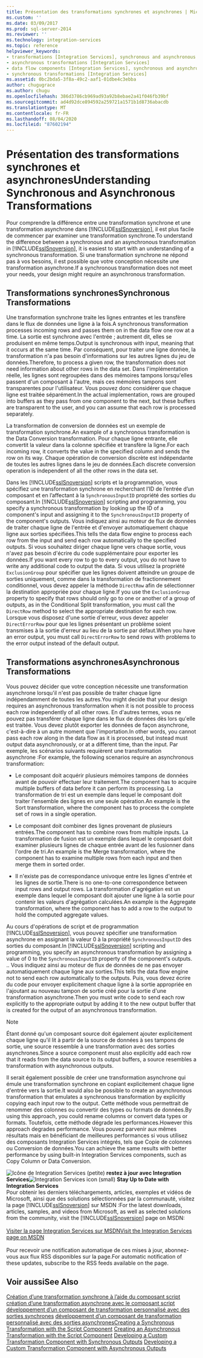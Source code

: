 ```yaml
---
title: Présentation des transformations synchrones et asynchrones | Microsoft Docs
ms.custom: ''
ms.date: 03/09/2017
ms.prod: sql-server-2014
ms.reviewer: ''
ms.technology: integration-services
ms.topic: reference
helpviewer_keywords:
- transformations [Integration Services], synchronous and asynchronous
- asynchronous transformations [Integration Services]
- data flow components [Integration Services], synchronous and asynchronous
- synchronous transformations [Integration Services]
ms.assetid: 0bc2bda5-3f8a-49c2-aaf1-01dbe4c3ebba
author: chugugrace
ms.author: chugu
ms.openlocfilehash: 386d3786cb969ad93a92b8ebae2a41f046fb39bf
ms.sourcegitcommit: ad4d92dce894592a259721a1571b1d8736abacdb
ms.translationtype: MT
ms.contentlocale: fr-FR
ms.lasthandoff: 08/04/2020
ms.locfileid: "87602194"
---
```

# <a name="understanding-synchronous-and-asynchronous-transformations"></a><span data-ttu-id="5f4d4-102">Présentation des transformations synchrones et asynchrones</span><span class="sxs-lookup"><span data-stu-id="5f4d4-102">Understanding Synchronous and Asynchronous Transformations</span></span>
  <span data-ttu-id="5f4d4-103">Pour comprendre la différence entre une transformation synchrone et une transformation asynchrone dans [!INCLUDE[ssISnoversion](../includes/ssisnoversion-md.md)], il est plus facile de commencer par examiner une transformation synchrone.</span><span class="sxs-lookup"><span data-stu-id="5f4d4-103">To understand the difference between a synchronous and an asynchronous transformation in [!INCLUDE[ssISnoversion](../includes/ssisnoversion-md.md)], it is easiest to start with an understanding of a synchronous transformation.</span></span> <span data-ttu-id="5f4d4-104">Si une transformation synchrone ne répond pas à vos besoins, il est possible que votre conception nécessite une transformation asynchrone.</span><span class="sxs-lookup"><span data-stu-id="5f4d4-104">If a synchronous transformation does not meet your needs, your design might require an asynchronous transformation.</span></span>

## <a name="synchronous-transformations"></a><span data-ttu-id="5f4d4-105">Transformations synchrones</span><span class="sxs-lookup"><span data-stu-id="5f4d4-105">Synchronous Transformations</span></span>
 <span data-ttu-id="5f4d4-106">Une transformation synchrone traite les lignes entrantes et les transfère dans le flux de données une ligne à la fois.</span><span class="sxs-lookup"><span data-stu-id="5f4d4-106">A synchronous transformation processes incoming rows and passes them on in the data flow one row at a time.</span></span> <span data-ttu-id="5f4d4-107">La sortie est synchrone avec l'entrée ; autrement dit, elles se produisent en même temps.</span><span class="sxs-lookup"><span data-stu-id="5f4d4-107">Output is synchronous with input, meaning that it occurs at the same time.</span></span> <span data-ttu-id="5f4d4-108">Par conséquent, pour traiter une ligne donnée, la transformation n'a pas besoin d'informations sur les autres lignes du jeu de données.</span><span class="sxs-lookup"><span data-stu-id="5f4d4-108">Therefore, to process a given row, the transformation does not need information about other rows in the data set.</span></span> <span data-ttu-id="5f4d4-109">Dans l'implémentation réelle, les lignes sont regroupées dans des mémoires tampons lorsqu'elles passent d'un composant à l'autre, mais ces mémoires tampons sont transparentes pour l'utilisateur. Vous pouvez donc considérer que chaque ligne est traitée séparément.</span><span class="sxs-lookup"><span data-stu-id="5f4d4-109">In the actual implementation, rows are grouped into buffers as they pass from one component to the next, but these buffers are transparent to the user, and you can assume that each row is processed separately.</span></span>

 <span data-ttu-id="5f4d4-110">La transformation de conversion de données est un exemple de transformation synchrone.</span><span class="sxs-lookup"><span data-stu-id="5f4d4-110">An example of a synchronous transformation is the Data Conversion transformation.</span></span> <span data-ttu-id="5f4d4-111">Pour chaque ligne entrante, elle convertit la valeur dans la colonne spécifiée et transfère la ligne.</span><span class="sxs-lookup"><span data-stu-id="5f4d4-111">For each incoming row, it converts the value in the specified column and sends the row on its way.</span></span> <span data-ttu-id="5f4d4-112">Chaque opération de conversion discrète est indépendante de toutes les autres lignes dans le jeu de données.</span><span class="sxs-lookup"><span data-stu-id="5f4d4-112">Each discrete conversion operation is independent of all the other rows in the data set.</span></span>

 <span data-ttu-id="5f4d4-113">Dans les [!INCLUDE[ssISnoversion](../includes/ssisnoversion-md.md)] scripts et la programmation, vous spécifiez une transformation synchrone en recherchant l’ID de l’entrée d’un composant et en l’affectant à la `SynchronousInputID` propriété des sorties du composant.</span><span class="sxs-lookup"><span data-stu-id="5f4d4-113">In [!INCLUDE[ssISnoversion](../includes/ssisnoversion-md.md)] scripting and programming, you specify a synchronous transformation by looking up the ID of a component's input and assigning it to the `SynchronousInputID` property of the component's outputs.</span></span> <span data-ttu-id="5f4d4-114">Vous indiquez ainsi au moteur de flux de données de traiter chaque ligne de l'entrée et d'envoyer automatiquement chaque ligne aux sorties spécifiées.</span><span class="sxs-lookup"><span data-stu-id="5f4d4-114">This tells the data flow engine to process each row from the input and send each row automatically to the specified outputs.</span></span> <span data-ttu-id="5f4d4-115">Si vous souhaitez diriger chaque ligne vers chaque sortie, vous n'avez pas besoin d'écrire du code supplémentaire pour exporter les données.</span><span class="sxs-lookup"><span data-stu-id="5f4d4-115">If you want every row to go to every output, you do not have to write any additional code to output the data.</span></span> <span data-ttu-id="5f4d4-116">Si vous utilisez la propriété `ExclusionGroup` pour spécifier que les lignes doivent atteindre un groupe de sorties uniquement, comme dans la transformation de fractionnement conditionnel, vous devez appeler la méthode `DirectRow` afin de sélectionner la destination appropriée pour chaque ligne.</span><span class="sxs-lookup"><span data-stu-id="5f4d4-116">If you use the `ExclusionGroup` property to specify that rows should only go to one or another of a group of outputs, as in the Conditional Split transformation, you must call the `DirectRow` method to select the appropriate destination for each row.</span></span> <span data-ttu-id="5f4d4-117">Lorsque vous disposez d'une sortie d'erreur, vous devez appeler `DirectErrorRow` pour que les lignes présentant un problème soient transmises à la sortie d'erreur au lieu de la sortie par défaut.</span><span class="sxs-lookup"><span data-stu-id="5f4d4-117">When you have an error output, you must call `DirectErrorRow` to send rows with problems to the error output instead of the default output.</span></span>

## <a name="asynchronous-transformations"></a><span data-ttu-id="5f4d4-118">Transformations asynchrones</span><span class="sxs-lookup"><span data-stu-id="5f4d4-118">Asynchronous Transformations</span></span>
 <span data-ttu-id="5f4d4-119">Vous pouvez décider que votre conception nécessite une transformation asynchrone lorsqu'il n'est pas possible de traiter chaque ligne indépendamment de toutes les autres.</span><span class="sxs-lookup"><span data-stu-id="5f4d4-119">You might decide that your design requires an asynchronous transformation when it is not possible to process each row independently of all other rows.</span></span> <span data-ttu-id="5f4d4-120">En d'autres termes, vous ne pouvez pas transférer chaque ligne dans le flux de données dès lors qu'elle est traitée. Vous devez plutôt exporter les données de façon asynchrone, c'est-à-dire à un autre moment que l'importation.</span><span class="sxs-lookup"><span data-stu-id="5f4d4-120">In other words, you cannot pass each row along in the data flow as it is processed, but instead must output data asynchronously, or at a different time, than the input.</span></span> <span data-ttu-id="5f4d4-121">Par exemple, les scénarios suivants requièrent une transformation asynchrone :</span><span class="sxs-lookup"><span data-stu-id="5f4d4-121">For example, the following scenarios require an asynchronous transformation:</span></span>

-   <span data-ttu-id="5f4d4-122">Le composant doit acquérir plusieurs mémoires tampons de données avant de pouvoir effectuer leur traitement.</span><span class="sxs-lookup"><span data-stu-id="5f4d4-122">The component has to acquire multiple buffers of data before it can perform its processing.</span></span> <span data-ttu-id="5f4d4-123">La transformation de tri est un exemple dans lequel le composant doit traiter l'ensemble des lignes en une seule opération.</span><span class="sxs-lookup"><span data-stu-id="5f4d4-123">An example is the Sort transformation, where the component has to process the complete set of rows in a single operation.</span></span>

-   <span data-ttu-id="5f4d4-124">Le composant doit combiner des lignes provenant de plusieurs entrées.</span><span class="sxs-lookup"><span data-stu-id="5f4d4-124">The component has to combine rows from multiple inputs.</span></span> <span data-ttu-id="5f4d4-125">La transformation de fusion est un exemple dans lequel le composant doit examiner plusieurs lignes de chaque entrée avant de les fusionner dans l'ordre de tri.</span><span class="sxs-lookup"><span data-stu-id="5f4d4-125">An example is the Merge transformation, where the component has to examine multiple rows from each input and then merge them in sorted order.</span></span>

-   <span data-ttu-id="5f4d4-126">Il n'existe pas de correspondance univoque entre les lignes d'entrée et les lignes de sortie.</span><span class="sxs-lookup"><span data-stu-id="5f4d4-126">There is no one-to-one correspondence between input rows and output rows.</span></span> <span data-ttu-id="5f4d4-127">La transformation d'agrégation est un exemple dans lequel le composant doit ajouter une ligne à la sortie pour contenir les valeurs d'agrégation calculées.</span><span class="sxs-lookup"><span data-stu-id="5f4d4-127">An example is the Aggregate transformation, where the component has to add a row to the output to hold the computed aggregate values.</span></span>

 <span data-ttu-id="5f4d4-128">Au cours d'opérations de script et de programmation [!INCLUDE[ssISnoversion](../includes/ssisnoversion-md.md)], vous pouvez spécifier une transformation asynchrone en assignant la valeur 0 à la propriété `SynchronousInputID` des sorties du composant.</span><span class="sxs-lookup"><span data-stu-id="5f4d4-128">In [!INCLUDE[ssISnoversion](../includes/ssisnoversion-md.md)] scripting and programming, you specify an asynchronous transformation by assigning a value of 0 to the `SynchronousInputID` property of the component's outputs.</span></span> <span data-ttu-id="5f4d4-129">.</span><span class="sxs-lookup"><span data-stu-id="5f4d4-129">.</span></span> <span data-ttu-id="5f4d4-130">Vous indiquez ainsi au moteur de flux de données de ne pas envoyer automatiquement chaque ligne aux sorties.</span><span class="sxs-lookup"><span data-stu-id="5f4d4-130">This tells the data flow engine not to send each row automatically to the outputs.</span></span> <span data-ttu-id="5f4d4-131">Puis, vous devez écrire du code pour envoyer explicitement chaque ligne à la sortie appropriée en l'ajoutant au nouveau tampon de sortie créé pour la sortie d'une transformation asynchrone.</span><span class="sxs-lookup"><span data-stu-id="5f4d4-131">Then you must write code to send each row explicitly to the appropriate output by adding it to the new output buffer that is created for the output of an asynchronous transformation.</span></span>

> [!NOTE]
>  <span data-ttu-id="5f4d4-132">Étant donné qu'un composant source doit également ajouter explicitement chaque ligne qu'il lit à partir de la source de données à ses tampons de sortie, une source ressemble à une transformation avec des sorties asynchrones.</span><span class="sxs-lookup"><span data-stu-id="5f4d4-132">Since a source component must also explicitly add each row that it reads from the data source to its output buffers, a source resembles a transformation with asynchronous outputs.</span></span>

 <span data-ttu-id="5f4d4-133">Il serait également possible de créer une transformation asynchrone qui émule une transformation synchrone en copiant explicitement chaque ligne d'entrée vers la sortie.</span><span class="sxs-lookup"><span data-stu-id="5f4d4-133">It would also be possible to create an asynchronous transformation that emulates a synchronous transformation by explicitly copying each input row to the output.</span></span> <span data-ttu-id="5f4d4-134">Cette méthode vous permettrait de renommer des colonnes ou convertir des types ou formats de données.</span><span class="sxs-lookup"><span data-stu-id="5f4d4-134">By using this approach, you could rename columns or convert data types or formats.</span></span> <span data-ttu-id="5f4d4-135">Toutefois, cette méthode dégrade les performances.</span><span class="sxs-lookup"><span data-stu-id="5f4d4-135">However this approach degrades performance.</span></span> <span data-ttu-id="5f4d4-136">Vous pouvez parvenir aux mêmes résultats mais en bénéficiant de meilleures performances si vous utilisez des composants Integration Services intégrés, tels que Copie de colonnes ou Conversion de données.</span><span class="sxs-lookup"><span data-stu-id="5f4d4-136">You can achieve the same results with better performance by using built-in Integration Services components, such as Copy Column or Data Conversion.</span></span>

<span data-ttu-id="5f4d4-137">![Icône de Integration Services (petite)](media/dts-16.gif "Icône Integration Services (petite)")  **restez à jour avec Integration Services**</span><span class="sxs-lookup"><span data-stu-id="5f4d4-137">![Integration Services icon (small)](media/dts-16.gif "Integration Services icon (small)")  **Stay Up to Date with Integration Services**</span></span><br /> <span data-ttu-id="5f4d4-138">Pour obtenir les derniers téléchargements, articles, exemples et vidéos de Microsoft, ainsi que des solutions sélectionnées par la communauté, visitez la page [!INCLUDE[ssISnoversion](../includes/ssisnoversion-md.md)] sur MSDN :</span><span class="sxs-lookup"><span data-stu-id="5f4d4-138">For the latest downloads, articles, samples, and videos from Microsoft, as well as selected solutions from the community, visit the [!INCLUDE[ssISnoversion](../includes/ssisnoversion-md.md)] page on MSDN:</span></span><br /><br /> [<span data-ttu-id="5f4d4-139">Visiter la page Integration Services sur MSDN</span><span class="sxs-lookup"><span data-stu-id="5f4d4-139">Visit the Integration Services page on MSDN</span></span>](https://go.microsoft.com/fwlink/?LinkId=136655)<br /><br /> <span data-ttu-id="5f4d4-140">Pour recevoir une notification automatique de ces mises à jour, abonnez-vous aux flux RSS disponibles sur la page.</span><span class="sxs-lookup"><span data-stu-id="5f4d4-140">For automatic notification of these updates, subscribe to the RSS feeds available on the page.</span></span>

## <a name="see-also"></a><span data-ttu-id="5f4d4-141">Voir aussi</span><span class="sxs-lookup"><span data-stu-id="5f4d4-141">See Also</span></span>
 <span data-ttu-id="5f4d4-142">[Création d’une transformation synchrone à l’aide du composant script](data-flow/transformations/script-component.md) [création d’une transformation asynchrone avec le composant script](extending-packages-scripting-data-flow-script-component-types/creating-an-asynchronous-transformation-with-the-script-component.md) [développement d’un composant de transformation personnalisé avec des sorties synchrones](extending-packages-custom-objects-data-flow-types/developing-a-custom-transformation-component-with-synchronous-outputs.md) [développement d’un composant de transformation personnalisé avec des sorties asynchrones](extending-packages-custom-objects-data-flow-types/developing-a-custom-transformation-component-with-asynchronous-outputs.md)</span><span class="sxs-lookup"><span data-stu-id="5f4d4-142">[Creating a Synchronous Transformation with the Script Component](data-flow/transformations/script-component.md) [Creating an Asynchronous Transformation with the Script Component](extending-packages-scripting-data-flow-script-component-types/creating-an-asynchronous-transformation-with-the-script-component.md) [Developing a Custom Transformation Component with Synchronous Outputs](extending-packages-custom-objects-data-flow-types/developing-a-custom-transformation-component-with-synchronous-outputs.md) [Developing a Custom Transformation Component with Asynchronous Outputs](extending-packages-custom-objects-data-flow-types/developing-a-custom-transformation-component-with-asynchronous-outputs.md)</span></span>


